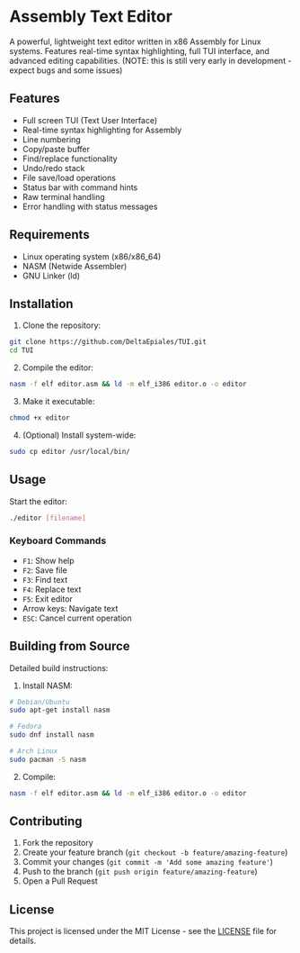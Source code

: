 # Assembly Text Editor

A powerful, lightweight text editor written in x86 Assembly for Linux systems. Features real-time syntax highlighting, full TUI interface, and advanced editing capabilities.
(NOTE: this is still very early in development - expect bugs and some issues)

## Features

- Full screen TUI (Text User Interface)
- Real-time syntax highlighting for Assembly
- Line numbering
- Copy/paste buffer
- Find/replace functionality
- Undo/redo stack
- File save/load operations
- Status bar with command hints
- Raw terminal handling
- Error handling with status messages

## Requirements

- Linux operating system (x86/x86_64)
- NASM (Netwide Assembler)
- GNU Linker (ld)

## Installation

1. Clone the repository:
```bash
git clone https://github.com/DeltaEpiales/TUI.git
cd TUI
```

2. Compile the editor:
```bash
nasm -f elf editor.asm && ld -m elf_i386 editor.o -o editor
```

3. Make it executable:
```bash
chmod +x editor
```

4. (Optional) Install system-wide:
```bash
sudo cp editor /usr/local/bin/
```

## Usage

Start the editor:
```bash
./editor [filename]
```

### Keyboard Commands

- `F1`: Show help
- `F2`: Save file
- `F3`: Find text
- `F4`: Replace text
- `F5`: Exit editor
- Arrow keys: Navigate text
- `ESC`: Cancel current operation

## Building from Source

Detailed build instructions:

1. Install NASM:
```bash
# Debian/Ubuntu
sudo apt-get install nasm

# Fedora
sudo dnf install nasm

# Arch Linux
sudo pacman -S nasm
```

2. Compile:
```bash
nasm -f elf editor.asm && ld -m elf_i386 editor.o -o editor
```

## Contributing

1. Fork the repository
2. Create your feature branch (`git checkout -b feature/amazing-feature`)
3. Commit your changes (`git commit -m 'Add some amazing feature'`)
4. Push to the branch (`git push origin feature/amazing-feature`)
5. Open a Pull Request

## License

This project is licensed under the MIT License - see the [LICENSE](LICENSE) file for details.
